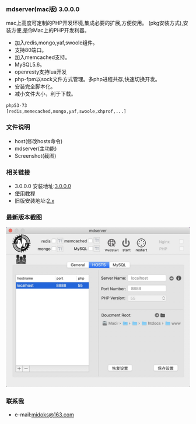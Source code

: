 ### mdserver(mac版) 3.0.0.0
mac上高度可定制的PHP开发环境,集成必要的扩展,方便使用。
(pkg安装方式),安装方便,是你Mac上的PHP开发利器。
- 加入redis,mongo,yaf,swoole组件。
- 支持80端口。
- 加入memcached支持。
- MySQL5.6。
- openresty支持lua开发
- php-fpm以sock文件方式管理。多php进程共存,快速切换开发。
- 安装完全脚本化。
- 减小文件大小，利于下载。

```
php53-73
[redis,memecached,mongo,yaf,swoole,xhprof,...]
```

### 文件说明
- host(修改hosts命令)
- mdserver(主功能)
- Screenshot(截图)

### 相关链接

- 3.0.0.0 安装地址:[3.0.0.0]()
- [使用教程](https://github.com/midoks/mdserver-mac/wiki)
- 旧版安装地址:[2.x](/README_2x.md)


### 最新版本截图
[![Screenshot_3.png](/Screenshot/Screenshot_3.png)](/Screenshot/Screenshot_3.png)

### 联系我
- e-mail:midoks@163.com